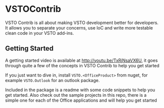 VSTOContrib
===========

VSTO Contrib is all about making VSTO development better for developers. It allows you to separate your concerns, use IoC and write more testable clean code in your VSTO add-ins.

## Getting Started
A getting started video is available at http://youtu.be/TxRjNsaVX6U, it goes through quite a few of the concepts in VSTO Contrib to help you get started

If you just want to dive in, install `VSTO.<OfficeProduct>` from nuget, for example `VSTO.Outlook` for an outlook package.

Included in the package is a readme with some code snippets to help you get started. Also check out the sample projects in this repo, there is a simple one for each of the Office applications and will help you get started
